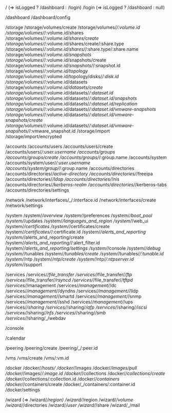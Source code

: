 / (=> isLogged ? /dashboard : /login)
/login (=> isLogged ? /dashboard : null)

/dashboard
/dashboard/config

/storage
/storage/volumes/create
/storage/volumes/_/:volume.id
/storage/volumes/_/:volume.id/shares
/storage/volumes/_/:volume.id/shares/create
/storage/volumes/_/:volume.id/shares/create/:share.type
/storage/volumes/_/:volume.id/shares/_/:share.type/:share.name
/storage/volumes/_/:volume.id/snapshots
/storage/volumes/_/:volume.id/snapshots/create
/storage/volumes/_/:volume.id/snapshots/_/:snapshot.id
/storage/volumes/_/:volume.id/topology
/storage/volumes/_/:volume.id/topology/disks/_/:disk.id
/storage/volumes/_/:volume.id/datasets
/storage/volumes/_/:volume.id/datasets/create
/storage/volumes/_/:volume.id/datasets/_/:dataset.id
/storage/volumes/_/:volume.id/datasets/_/:dataset.id/snapshots
/storage/volumes/_/:volume.id/datasets/_/:dataset.id/replication
/storage/volumes/_/:volume.id/datasets/_/:dataset.id/vmware-snapshots
/storage/volumes/_/:volume.id/datasets/_/:dataset.id/vmware-snapshots/create
/storage/volumes/_/:volume.id/datasets/_/:dataset.id/vmware-snapshots/_/:vmware_snapshot.id
/storage/import
/storage/import/encrypted

/accounts
/accounts/users
/accounts/users/create
/accounts/users/_/:user.username
/accounts/groups
/accounts/groups/create
/accounts/groups/_/:group.name
/accounts/system
/accounts/system/user/_/:user.username
/accounts/system/group/_/:group.name
/accounts/directories
/accounts/directories/_/active-directory
/accounts/directories/_/freeipa
/accounts/directories/_/ldap
/accounts/directories/_/nis
/accounts/directories/_/kerberos-realm
/accounts/directories/_/kerberos-tabs
/accounts/directories/settings

/network
/network/interfaces/_/:interface.id
/network/interfaces/create
/network/settings

/system
/system/_/overview
/system/_/preferences
/system/_/boot_pool
/system/_/updates
/system/_/languages_and_region
/system/_/web_ui
/system/_/certificates
/system/_/certificates/create
/system/_/certificates/_/:certificate.id
/system/_/alerts_and_reporting
/system/_/alerts_and_reporting/create
/system/_/alerts_and_reporting/_/:alert_filter.id
/system/_/alerts_and_reporting/settings
/system/_/console
/system/_/debug
/system/_/tunables
/system/_/tunables/create
/system/_/tunables/_/:tunable.id
/system/_/ntp
/system/_/ntp/create
/system/_/ntp/_/:ntpserver.id
/system/_/support

/services
/services/_/file_transfer
/services/_/file_transfer/_/ftp
/services/_/file_transfer/_/rsyncd
/services/_/file_transfer/_/tftpd
/services/_/management
/services/_/management/_/dc
/services/_/management/_/dyndns
/services/_/management/_/lldp
/services/_/management/_/smartd
/services/_/management/_/snmp
/services/_/management/_/sshd
/services/_/management/_/ups
/services/_/sharing
/services/_/sharing/_/afp
/services/_/sharing/_/iscsi
/services/_/sharing/_/nfs
/services/_/sharing/_/smb
/services/_/sharing/_/webdav

/console

/calendar

/peering
/peering/create
/peering/_/:peer.id

/vms
/vms/create
/vms/:vm.id

/docker
/docker/_/hosts/
/docker/_/images
/docker/_/images/pull
/docker/_/images/_/:image.id
/docker/_/collections
/docker/_/collections/create
/docker/_/collections/:collection.id
/docker/_/containers
/docker/_/containers/create
/docker/_/containers/:container.id
/docker/settings

/wizard (=> /wizard/_/region)
/wizard/_/region
/wizard/_/volume
/wizard/_/directories
/wizard/_/user
/wizard/_/share
/wizard/_/mail
